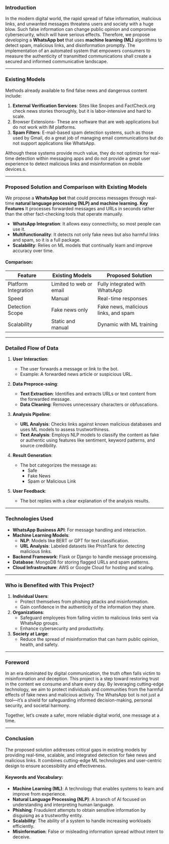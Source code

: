 
### **Introduction**

In the modern digital world, the rapid spread of false information, malicious links, and unwanted messages threatens users and society with a huge blow. Such false information can change public opinion and compromise cybersecurity, which will have serious effects. Therefore, we propose developing a **WhatsApp bot** that uses **machine learning (ML)** algorithms to detect spam, malicious links, and disinformation promptly. The implementation of an automated system that empowers consumers to measure the authenticity of transmitted communications shall create a secured and informed communicative landscape.

---

### **Existing Models**

Methods already available to find false news and dangerous content include:  
  
1. **External Verification Services**: Sites like Snopes and FactCheck.org check news stories thoroughly, but it is labor-intensive and hard to scale.  
2. Browser Extensions- These are software that are web applications but do not work with IM platforms.  
3. **Spam Filters**: E-mail-based spam detection systems, such as those used by Gmail, do a great job of managing email communications but do not support applications like WhatsApp.  
  
Although these systems provide much value, they do not optimize for real-time detection within messaging apps and do not provide a great user experience to detect malicious links and misinformation on mobile devices.s.

---

### **Proposed Solution and Comparison with Existing Models**

We propose a **WhatsApp bot** that could process messages through real-time **natural language processing (NLP) and machine learning.** 
**Key Features** It processes forwarded messages and URLs in seconds rather than the other fact-checking tools that operate manually. 
-  **WhatsApp Integration**: It allows easy connectivity, so most people can use it.
- **Multifunctionality**: It detects not only fake news but also harmful links and spam, so it is a full package. 
- **Scalability**: Relies on ML models that continually learn and improve accuracy over time.
#### **Comparison**:

| **Feature**          | **Existing Models**     | **Proposed Solution**                |
| -------------------- | ----------------------- | ------------------------------------ |
| Platform Integration | Limited to web or email | Fully integrated with WhatsApp       |
| Speed                | Manual                  | Real-time responses                  |
| Detection Scope      | Fake news only          | Fake news, malicious links, and spam |
| Scalability          | Static and manual       | Dynamic with ML training             |

---

### **Detailed Flow of Data**

1. **User Interaction**:
    
    - The user forwards a message or link to the bot.
    - Example: A forwarded news article or suspicious URL.
2. **Data Preproce-ssing**:
    
    - **Text Extraction**: Identifies and extracts URLs or text content from the forwarded message.
    - **Data Cleaning**: Removes unnecessary characters or obfuscations.
3. **Analysis Pipeline**:
    
    - **URL Analysis**: Checks links against known malicious databases and uses ML models to assess trustworthiness.
    - **Text Analysis**: Employs NLP models to classify the content as fake or authentic using features like sentiment, keyword patterns, and source credibility.
4. **Result Generation**:
    
    - The bot categorizes the message as:
        - Safe
        - Fake News
        - Spam or Malicious Link
5. **User Feedback**:
    
    - The bot replies with a clear explanation of the analysis results.

---

### **Technologies Used**

- **WhatsApp Business API**: For message handling and interaction.
- **Machine Learning Models**:
    - **NLP**: Models like BERT or GPT for text classification.
    - **URL Analysis**: Labeled datasets like PhishTank for detecting malicious links.
- **Backend Framework**: Flask or Django to handle message processing.
- **Database**: MongoDB for storing flagged URLs and spam patterns.
- **Cloud Infrastructure**: AWS or Google Cloud for hosting and scaling.

---

### **Who is Benefited with This Project?**

1. **Individual Users**:
    - Protect themselves from phishing attacks and misinformation.
    - Gain confidence in the authenticity of the information they share.
2. **Organizations**:
    - Safeguard employees from falling victim to malicious links sent via WhatsApp groups.
    - Enhance cybersecurity and productivity.
3. **Society at Large**:
    - Reduce the spread of misinformation that can harm public opinion, health, and safety.

---

### **Foreword**

In an era dominated by digital communication, the truth often falls victim to misinformation and deception. This project is a step toward restoring trust in the content we consume and share every day. By leveraging cutting-edge technology, we aim to protect individuals and communities from the harmful effects of fake news and malicious activity. The WhatsApp bot is not just a tool—it’s a shield for safeguarding informed decision-making, personal security, and societal harmony.

Together, let’s create a safer, more reliable digital world, one message at a time.

---

### **Conclusion**

The proposed solution addresses critical gaps in existing models by providing real-time, scalable, and integrated detection for fake news and malicious links. It combines cutting-edge ML technologies and user-centric design to ensure accessibility and effectiveness.

#### **Keywords and Vocabulary**:

- **Machine Learning (ML)**: A technology that enables systems to learn and improve from experience.
- **Natural Language Processing (NLP)**: A branch of AI focused on understanding and interpreting human language.
- **Phishing**: Fraudulent attempts to obtain sensitive information by disguising as a trustworthy entity.
- **Scalability**: The ability of a system to handle increasing workloads efficiently.
- **Misinformation**: False or misleading information spread without intent to deceive.
 

